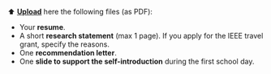 :arrow_up: [**Upload**](https://help.github.com/articles/adding-a-file-to-a-repository) here the following files (as PDF):
- Your **resume**.
- A short **research statement** (max 1 page). If you apply for the IEEE travel grant, specify the reasons.
- One **recommendation letter**.
- One **slide to support the self-introduction** during the first school day.
